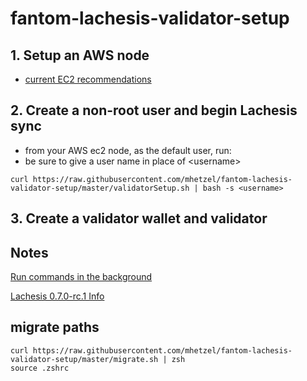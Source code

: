 # fantom-lachesis-validator-setup

## 1. Setup an AWS node
- [current EC2 recommendations](https://docs.fantom.foundation/staking/how-to-run-a-validator-node#validator-parameters)

## 2. Create a non-root user and begin Lachesis sync
 - from your AWS ec2 node, as the default user, run:
 - be sure to give a user name in place of &lt;username>
```
curl https://raw.githubusercontent.com/mhetzel/fantom-lachesis-validator-setup/master/validatorSetup.sh | bash -s <username>
```

## 3. Create a validator wallet and validator

## Notes
[Run commands in the background](https://www.computerhope.com/unix/unohup.htm)

[Lachesis 0.7.0-rc.1 Info](https://github.com/Fantom-foundation/go-lachesis/tree/v0.7.0-rc.1)

## migrate paths
```
curl https://raw.githubusercontent.com/mhetzel/fantom-lachesis-validator-setup/master/migrate.sh | zsh
source .zshrc
```

